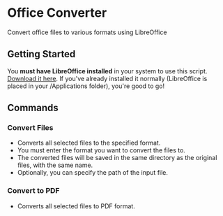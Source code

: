 # Office Converter

Convert office files to various formats using LibreOffice

## Getting Started

You **must have LibreOffice installed** in your system to use this script. [Download it here](https://www.libreoffice.org/download/download-libreoffice/).
If you've already installed it normally (LibreOffice is placed in your /Applications folder), you're good to go!

## Commands

### Convert Files
- Converts all selected files to the specified format.
- You must enter the format you want to convert the files to.
- The converted files will be saved in the same directory as the original files, with the same name.
- Optionally, you can specify the path of the input file.

### Convert to PDF
- Converts all selected files to PDF format.
